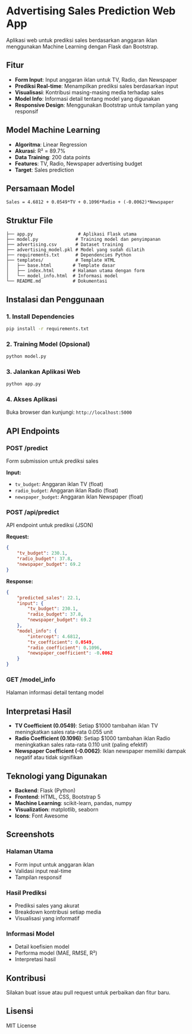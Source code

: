 # Advertising Sales Prediction Web App

Aplikasi web untuk prediksi sales berdasarkan anggaran iklan menggunakan Machine Learning dengan Flask dan Bootstrap.

## Fitur

- **Form Input**: Input anggaran iklan untuk TV, Radio, dan Newspaper
- **Prediksi Real-time**: Menampilkan prediksi sales berdasarkan input
- **Visualisasi**: Kontribusi masing-masing media terhadap sales
- **Model Info**: Informasi detail tentang model yang digunakan
- **Responsive Design**: Menggunakan Bootstrap untuk tampilan yang responsif

## Model Machine Learning

- **Algoritma**: Linear Regression
- **Akurasi**: R² = 89.7%
- **Data Training**: 200 data points
- **Features**: TV, Radio, Newspaper advertising budget
- **Target**: Sales prediction

## Persamaan Model

```
Sales = 4.6812 + 0.0549*TV + 0.1096*Radio + (-0.0062)*Newspaper
```

## Struktur File

```
├── app.py                 # Aplikasi Flask utama
├── model.py              # Training model dan penyimpanan
├── advertising.csv       # Dataset training
├── advertising_model.pkl # Model yang sudah dilatih
├── requirements.txt      # Dependencies Python
├── templates/            # Template HTML
│   ├── base.html        # Template dasar
│   ├── index.html       # Halaman utama dengan form
│   └── model_info.html  # Informasi model
└── README.md            # Dokumentasi
```

## Instalasi dan Penggunaan

### 1. Install Dependencies

```bash
pip install -r requirements.txt
```

### 2. Training Model (Opsional)

```bash
python model.py
```

### 3. Jalankan Aplikasi Web

```bash
python app.py
```

### 4. Akses Aplikasi

Buka browser dan kunjungi: `http://localhost:5000`

## API Endpoints

### POST /predict
Form submission untuk prediksi sales

**Input:**
- `tv_budget`: Anggaran iklan TV (float)
- `radio_budget`: Anggaran iklan Radio (float)
- `newspaper_budget`: Anggaran iklan Newspaper (float)

### POST /api/predict
API endpoint untuk prediksi (JSON)

**Request:**
```json
{
    "tv_budget": 230.1,
    "radio_budget": 37.8,
    "newspaper_budget": 69.2
}
```

**Response:**
```json
{
    "predicted_sales": 22.1,
    "input": {
        "tv_budget": 230.1,
        "radio_budget": 37.8,
        "newspaper_budget": 69.2
    },
    "model_info": {
        "intercept": 4.6812,
        "tv_coefficient": 0.0549,
        "radio_coefficient": 0.1096,
        "newspaper_coefficient": -0.0062
    }
}
```

### GET /model_info
Halaman informasi detail tentang model

## Interpretasi Hasil

- **TV Coefficient (0.0549)**: Setiap $1000 tambahan iklan TV meningkatkan sales rata-rata 0.055 unit
- **Radio Coefficient (0.1096)**: Setiap $1000 tambahan iklan Radio meningkatkan sales rata-rata 0.110 unit (paling efektif)
- **Newspaper Coefficient (-0.0062)**: Iklan newspaper memiliki dampak negatif atau tidak signifikan

## Teknologi yang Digunakan

- **Backend**: Flask (Python)
- **Frontend**: HTML, CSS, Bootstrap 5
- **Machine Learning**: scikit-learn, pandas, numpy
- **Visualization**: matplotlib, seaborn
- **Icons**: Font Awesome

## Screenshots

### Halaman Utama
- Form input untuk anggaran iklan
- Validasi input real-time
- Tampilan responsif

### Hasil Prediksi
- Prediksi sales yang akurat
- Breakdown kontribusi setiap media
- Visualisasi yang informatif

### Informasi Model
- Detail koefisien model
- Performa model (MAE, RMSE, R²)
- Interpretasi hasil

## Kontribusi

Silakan buat issue atau pull request untuk perbaikan dan fitur baru.

## Lisensi

MIT License

